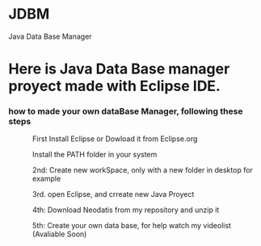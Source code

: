 # JDBM
Java Data Base Manager

<h1>Here is Java Data Base manager proyect made with Eclipse IDE.</h1>
<h3>how to made your own dataBase Manager, following these steps</h3>
<ul>
  <ol> First Install Eclipse or Dowload it from Eclipse.org</ol>
  <ol>Install the PATH folder in your system</ol>
  <ol> 2nd: Create new workSpace, only with a new folder in desktop for example</ol>
  <ol> 3rd. open Eclipse, and crreate new Java Proyect</ol>
  <ol> 4th: Download Neodatis from my repository and unzip it</ol>
  <ol> 5th: Create your own data base, for help watch my videolist (Avaliable Soon)</ol>
<ul>

<h2>
